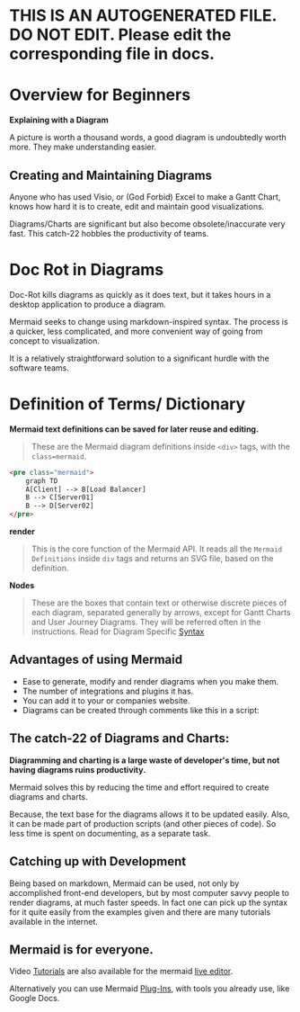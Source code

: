 # THIS IS AN AUTOGENERATED FILE. DO NOT EDIT. Please edit the corresponding file in docs.

# Overview for Beginners

**Explaining with a Diagram**

A picture is worth a thousand words, a good diagram is undoubtedly worth more. They make understanding easier.

## Creating and Maintaining Diagrams

Anyone who has used Visio, or (God Forbid) Excel to make a Gantt Chart, knows how hard it is to create, edit and maintain good visualizations.

Diagrams/Charts are significant but also become obsolete/inaccurate very fast. This catch-22 hobbles the productivity of teams.

# Doc Rot in Diagrams

Doc-Rot kills diagrams as quickly as it does text, but it takes hours in a desktop application to produce a diagram.

Mermaid seeks to change using markdown-inspired syntax. The process is a quicker, less complicated, and more convenient way of going from concept to visualization.

It is a relatively straightforward solution to a significant hurdle with the software teams.

# Definition of Terms/ Dictionary

**Mermaid text definitions can be saved for later reuse and editing.**

> These are the Mermaid diagram definitions inside `<div>` tags, with the `class=mermaid`.

```html
<pre class="mermaid">
    graph TD
    A[Client] --> B[Load Balancer]
    B --> C[Server01]
    B --> D[Server02]
</pre>
```

**render**

> This is the core function of the Mermaid API. It reads all the `Mermaid Definitions` inside `div` tags and returns an SVG file, based on the definition.

**Nodes**

> These are the boxes that contain text or otherwise discrete pieces of each diagram, separated generally by arrows, except for Gantt Charts and User Journey Diagrams. They will be referred often in the instructions. Read for Diagram Specific [Syntax](../intro/n00b-syntaxReference)

## Advantages of using Mermaid

- Ease to generate, modify and render diagrams when you make them.
- The number of integrations and plugins it has.
- You can add it to your or companies website.
- Diagrams can be created through comments like this in a script:

## The catch-22 of Diagrams and Charts:

**Diagramming and charting is a large waste of developer's time, but not having diagrams ruins productivity.**

Mermaid solves this by reducing the time and effort required to create diagrams and charts.

Because, the text base for the diagrams allows it to be updated easily. Also, it can be made part of production scripts (and other pieces of code). So less time is spent on documenting, as a separate task.

## Catching up with Development

Being based on markdown, Mermaid can be used, not only by accomplished front-end developers, but by most computer savvy people to render diagrams, at much faster speeds.
In fact one can pick up the syntax for it quite easily from the examples given and there are many tutorials available in the internet.

## Mermaid is for everyone.

Video [Tutorials](https://mermaid-js.github.io/mermaid/#/../config/Tutorials) are also available for the mermaid [live editor](https://mermaid.live/).

Alternatively you can use Mermaid [Plug-Ins](https://mermaid-js.github.io/mermaid/#/./integrations), with tools you already use, like Google Docs.
